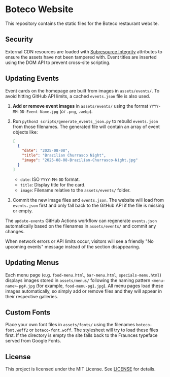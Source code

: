# Boteco Website

This repository contains the static files for the Boteco restaurant website.

## Security

External CDN resources are loaded with [Subresource Integrity](https://developer.mozilla.org/en-US/docs/Web/Security/Subresource_Integrity) attributes to ensure the assets have not been tampered with. Event titles are inserted using the DOM API to prevent cross-site scripting.

## Updating Events

Event cards on the homepage are built from images in `assets/events/`.
To avoid hitting GitHub API limits, a cached `events.json` file is also used.

1. **Add or remove event images** in `assets/events/` using the format
   `YYYY-MM-DD-Event-Name.jpg` (or `.png`, `.webp`).
2. Run `python3 scripts/generate_events_json.py` to rebuild
   `events.json` from those filenames. The generated file will contain an
   array of event objects like:

   ```json
   [
     {
       "date": "2025-08-08",
       "title": "Brazilian Churrasco Night",
       "image": "2025-08-08-Brazilian-Churrasco-Night.jpg"
     }
   ]
   ```

   - `date`: ISO `YYYY-MM-DD` format.
   - `title`: Display title for the card.
   - `image`: Filename relative to the `assets/events/` folder.

3. Commit the new image files and `events.json`. The website will load
   from `events.json` first and only fall back to the GitHub API if the
   file is missing or empty.

The `update-events` GitHub Actions workflow can regenerate `events.json`
automatically based on the filenames in `assets/events/` and commit any
changes.

When network errors or API limits occur, visitors will see a friendly
"No upcoming events" message instead of the section disappearing.

## Updating Menus

Each menu page (e.g. `food-menu.html`, `bar-menu.html`, `specials-menu.html`)
displays images stored in `assets/menus/` following the naming pattern
`<menu-name>-pg#.jpg` (for example, `food-menu-pg1.jpg`). All menu pages load
these images automatically, so simply add or remove files and they will appear
in their respective galleries.

## Custom Fonts

Place your own font files in `assets/fonts/` using the filenames
`boteco-font.woff2` or `boteco-font.woff`. The stylesheet will try to
load these files first. If the directory is empty the site falls back to
the Fraunces typeface served from Google Fonts.

## License

This project is licensed under the MIT License. See [LICENSE](LICENSE) for details.
